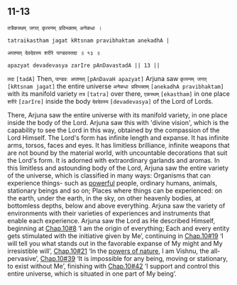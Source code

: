 ## <a name='_13'></a>11-13


```shloka-sa
तत्रैकस्थम् जगत् कृत्स्नम् प्रविभक्तम् अनेकधा ।
```
```shloka-sa-hk
tatraikastham jagat kRtsnam pravibhaktam anekadhA |
```
```shloka-sa
अपश्यत् देवदेवस्य शरीरे पान्डवस्तदा ॥ १३ ॥
```
```shloka-sa-hk
apazyat devadevasya zarIre pAnDavastadA || 13 ||
```

`तदा` `[tadA]` Then, `पान्डवः अपश्यत्` `[pAnDavaH apazyat]` Arjuna saw `कृत्स्नम् जगत्` `[kRtsnam jagat]` the entire universe `अनेकधा प्रविभक्तम्` `[anekadhA pravibhaktam]` with its manifold variety `तत्र` `[tatra]` over there, `एकस्थम्` `[ekastham]` in one place `शरीरे` `[zarIre]` inside the body `देवदेवस्य` `[devadevasya]` of the Lord of Lords.



There, Arjuna saw the entire universe with its manifold variety, in one place inside the body of the Lord. Arjuna saw this with 'divine vision', which is the capability to see the Lord in this way, obtained by the compassion of the Lord Himself.
The Lord's form has infinite length and expanse. It has infinite arms, torsos, faces and eyes. It has limitless brilliance, infinite weapons that are not bound by the material world, with uncountable decorations that suit the Lord's form. It is adorned with extraordinary garlands and aromas. 
In this limitless and astounding body of the Lord, Arjuna saw the entire variety of the universe, which is classified in many ways: Organisms that can experience things- such as [powerful](gods_and_other_powers) people, ordinary humans, animals, stationary beings and so on; Places where things can be experienced: on the earth, under the earth, in the sky, on other heavenly bodies, at bottomless depths, below and above everything. 
Arjuna saw the variety of environments with their varieties of experiences and instruments that enable each experience.
Arjuna saw the Lord as He described Himself, beginning at [Chap.10#8](_8) ‘I am the origin of everything; Each and every entity gets stimulated with the initiative given by Me’, continuing in [Chap.10#19](_19) ‘I will tell you what stands out in the favorable expanse of My might and My irresistible will’, [Chap.10#21](_21) ‘In the [powers of nature](gods_and_other_powers), I am Vishnu, the all-pervasive’, [Chap.10#39](_39) ‘It is impossible for any being, moving or stationary, to exist without Me’, finishing with [Chap.10#42](_42) ‘I support and control this entire universe, which is situated in one part of My being’.


